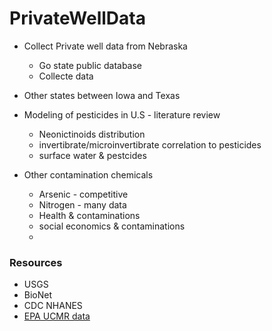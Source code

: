 # PrivateWellData

* Collect Private well data from Nebraska
  - Go state public database
  - Collecte data

* Other states between Iowa and Texas

* Modeling of pesticides in U.S - literature review
  - Neonictinoids distribution
  - invertibrate/microinvertibrate correlation to pesticides
  - surface water & pestcides

* Other contamination chemicals
  - Arsenic - competitive
  - Nitrogen - many data
  - Health & contaminations
  - social economics & contaminations
  - 
  
### Resources
* USGS
* BioNet
* CDC NHANES  
* [EPA UCMR data](https://www.epa.gov/dwucmr/occurrence-data-unregulated-contaminant-monitoring-rule)
